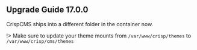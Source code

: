 ## Upgrade Guide 17.0.0

CrispCMS ships into a different folder in the container now.

!> Make sure to update your theme mounts from `/var/www/crisp/themes` to `/var/www/crisp/cms/themes`